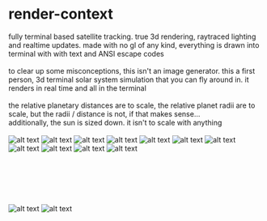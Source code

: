 # render-context
fully terminal based satellite tracking. true 3d rendering, raytraced lighting and realtime updates. made with no gl of any kind, everything is drawn into terminal with with text and ANSI escape codes
<br />
<br />
to clear up some misconceptions, this isn't an image generator. this a first person, 3d terminal solar system simulation that you can fly around in. it renders in real time and all in the terminal
<br />
<br />
the relative planetary distances are to scale, the relative planet radii are to scale, but the radii / distance is not, if that makes sense...
<br />
additionally, the sun is sized down. it isn't to scale with anything
<br /><br />
![alt text](https://github.com/adambigg-s/render-context/blob/main/term/examples/mars_jupiter_background.png)
![alt text](https://github.com/adambigg-s/render-context/blob/main/term/examples/lighting_africa.png)
![alt text](https://github.com/adambigg-s/render-context/blob/main/term/examples/jupiter_red_dot.png)
![alt text](https://github.com/adambigg-s/render-context/blob/main/term/examples/mars_pole.png)
![alt text](https://github.com/adambigg-s/render-context/blob/main/term/examples/orbits_reference.png)
![alt text](https://github.com/adambigg-s/render-context/blob/main/term/examples/moon.png)
![alt text](https://github.com/adambigg-s/render-context/blob/main/term/examples/neptune.png)
![alt text](https://github.com/adambigg-s/render-context/blob/main/term/examples/saturn.png)
![alt text](https://github.com/adambigg-s/render-context/blob/main/term/examples/saturn_hexagon.png)
![alt text](https://github.com/adambigg-s/render-context/blob/main/term/examples/lighting_showcase.png)
![alt text](https://github.com/adambigg-s/render-context/blob/main/term/examples/spacialreference_twolightsource_orbitline.png)
<br /><br /><br /><br /><br /><br /><br />
![alt text](https://github.com/adambigg-s/render-context/blob/main/term/examples/chocolate_glazed_donut.gif)
![alt text](https://github.com/adambigg-s/render-context/blob/main/term/examples/ascii_cube_static.gif)
